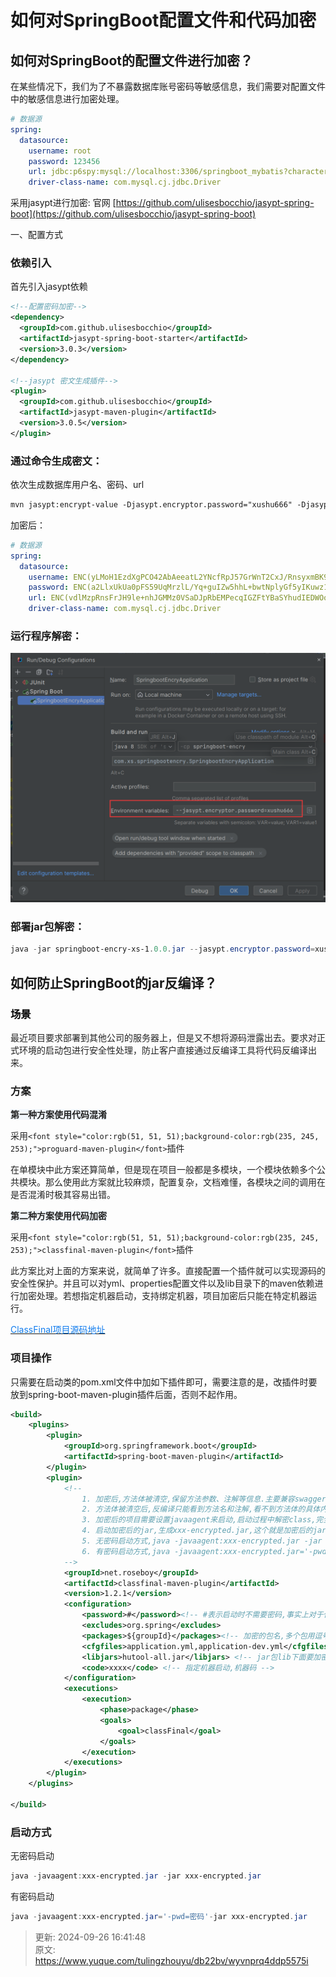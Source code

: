 # 如何对SpringBoot配置文件和代码加密

## 如何对SpringBoot的配置文件进行加密？
在某些情况下，我们为了不暴露数据库账号密码等敏感信息，我们需要对配置文件中的敏感信息进行加密处理。

```yaml
# 数据源
spring:
  datasource:
    username: root
    password: 123456
    url: jdbc:p6spy:mysql://localhost:3306/springboot_mybatis?characterEncoding=utf8&useSSL=false&serverTimezone=UTC&
    driver-class-name: com.mysql.cj.jdbc.Driver


```





采用jasypt进行加密:  官网 [https://github.com/ulisesbocchio/jasypt-spring-boot](https://github.com/ulisesbocchio/jasypt-spring-boot)

一、配置方式

### 依赖引入
首先引入jasypt依赖

```xml
<!--配置密码加密-->
<dependency>
  <groupId>com.github.ulisesbocchio</groupId>
  <artifactId>jasypt-spring-boot-starter</artifactId>
  <version>3.0.3</version>
</dependency>

<!--jasypt 密文生成插件-->
<plugin>
  <groupId>com.github.ulisesbocchio</groupId>
  <artifactId>jasypt-maven-plugin</artifactId>
  <version>3.0.5</version>
</plugin> 
```



### 通过命令生成密文：
依次生成数据库用户名、密码、url

```xml
mvn jasypt:encrypt-value -Djasypt.encryptor.password="xushu666" -Djasypt.plugin.value="123456" 
```



加密后：

```yaml
# 数据源
spring:
  datasource:
    username: ENC(yLMoH1EzdXgPCO42AbAeeatL2YNcfRpJ57GrWnT2CxJ/RnsyxmBK9TLOsOL/HceC)
    password: ENC(a2LlxUkUa0pFS59UqMrzlL/Yq+guIZw5hhL+bwtNplyGf5yIKuwz118Q+gK04dQU)
    url: ENC(vdlMzpRnsFrJH9le+nhJGMMz0VSaDJpRbEMPecqIGZFtYBaSYhudIEDWOooBhbvIeMshRXsXFQDgpF6B5wgGXTCWVxIGuhKD75g6VcS+S0FrciNQaKMQp9nk0yvQRV9ZwTZNrD9txsV/QvyjpPLk4k3e6wP/m2VztteJgUfMzVaIri75BQQLQOZFdEg+tKUr)
    driver-class-name: com.mysql.cj.jdbc.Driver


```





### 运行程序解密：
![1727339698841-b52ffd0c-f10b-4be1-9d80-f0bb99226659.png](./img/2s7h5TL8oDk3lO6U/1727339698841-b52ffd0c-f10b-4be1-9d80-f0bb99226659-124630.png)



### 部署jar包解密：
```powershell
java -jar springboot-encry-xs-1.0.0.jar --jasypt.encryptor.password=xushu666
```



## 如何防止SpringBoot的jar反编译？




### <font style="color:#000000;">场景</font>
<font style="color:rgb(34, 34, 34);">最近项目要求部署到其他公司的服务器上，但是又不想将源码泄露出去。要求对正式环境的启动包进行安全性处理，防止客户直接通过反编译工具将代码反编译出来。</font>

### 方案
**<font style="color:rgb(34, 34, 34);background-color:rgb(241, 247, 253);">第一种方案使用代码混淆</font>**

<font style="color:rgb(34, 34, 34);">采用</font>`<font style="color:rgb(51, 51, 51);background-color:rgb(235, 245, 253);">proguard-maven-plugin</font>`<font style="color:rgb(34, 34, 34);">插件</font>

<font style="color:rgb(34, 34, 34);">在单模块中此方案还算简单，但是现在项目一般都是多模块，一个模块依赖多个公共模块。那么使用此方案就比较麻烦，配置复杂，文档难懂，各模块之间的调用在是否混淆时极其容易出错。</font>

**<font style="color:rgb(34, 34, 34);background-color:rgb(241, 247, 253);">第二种方案使用代码加密</font>**

<font style="color:rgb(34, 34, 34);">采用</font>`<font style="color:rgb(51, 51, 51);background-color:rgb(235, 245, 253);">classfinal-maven-plugin</font>`<font style="color:rgb(34, 34, 34);">插件</font>

<font style="color:rgb(34, 34, 34);">此方案比对上面的方案来说，就简单了许多。直接配置一个插件就可以实现源码的安全性保护。并且可以对yml、properties配置文件以及lib目录下的maven依赖进行加密处理。若想指定机器启动，支持绑定机器，项目加密后只能在特定机器运行。</font>

[<font style="color:#117CEE;">ClassFinal项目源码地址</font>](https://gitee.com/roseboy/classfinal)

### 项目操作
只需要在启动类的pom.xml文件中加如下插件即可，需要注意的是，改插件时要放到spring-boot-maven-plugin插件后面，否则不起作用。

```xml
<build>
    <plugins>
        <plugin>
            <groupId>org.springframework.boot</groupId>
            <artifactId>spring-boot-maven-plugin</artifactId>
        </plugin>
        <plugin>
            <!--
                1. 加密后,方法体被清空,保留方法参数、注解等信息.主要兼容swagger文档注解扫描
                2. 方法体被清空后,反编译只能看到方法名和注解,看不到方法体的具体内容
                3. 加密后的项目需要设置javaagent来启动,启动过程中解密class,完全内存解密,不留下任何解密后的文件
                4. 启动加密后的jar,生成xxx-encrypted.jar,这个就是加密后的jar文件,加密后不可直接执行
                5. 无密码启动方式,java -javaagent:xxx-encrypted.jar -jar xxx-encrypted.jar
                6. 有密码启动方式,java -javaagent:xxx-encrypted.jar='-pwd= 密码' -jar xxx-encrypted.jar
            -->
            <groupId>net.roseboy</groupId>
            <artifactId>classfinal-maven-plugin</artifactId>
            <version>1.2.1</version>
            <configuration>
                <password>#</password><!-- #表示启动时不需要密码,事实上对于代码混淆来说,这个密码没什么用,它只是一个启动密码 -->
                <excludes>org.spring</excludes>
                <packages>${groupId}</packages><!-- 加密的包名,多个包用逗号分开 -->
                <cfgfiles>application.yml,application-dev.yml</cfgfiles><!-- 加密的配置文件,多个包用逗号分开 -->
                <libjars>hutool-all.jar</libjars> <!-- jar包lib下面要加密的jar依赖文件,多个包用逗号分开 -->
                <code>xxxx</code> <!-- 指定机器启动,机器码 -->
            </configuration>
            <executions>
                <execution>
                    <phase>package</phase>
                    <goals>
                        <goal>classFinal</goal>
                    </goals>
                </execution>
            </executions>
        </plugin>
    </plugins>
 
</build>
```

### 启动方式
<font style="color:rgb(34, 34, 34);">无密码启动</font>

```powershell
java -javaagent:xxx-encrypted.jar -jar xxx-encrypted.jar
```



<font style="color:rgb(34, 34, 34);">有密码启动</font>

```powershell
java -javaagent:xxx-encrypted.jar='-pwd=密码'-jar xxx-encrypted.jar
```

  
 



> 更新: 2024-09-26 16:41:48  
> 原文: <https://www.yuque.com/tulingzhouyu/db22bv/wyvnprq4ddp5575i>